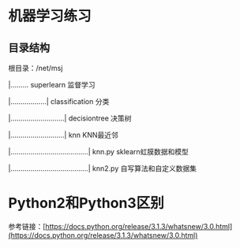 # 机器学习练习

## 目录结构

根目录：/net/msj

|……… superlearn  监督学习

|………………| classification 分类

|………………………| decisiontree 决策树

|………………………|  knn KNN最近邻

|…………………………………|  knn.py sklearn虹膜数据和模型

|…………………………………|  knn2.py 自写算法和自定义数据集
     

# Python2和Python3区别
参考链接：[https://docs.python.org/release/3.1.3/whatsnew/3.0.html](https://docs.python.org/release/3.1.3/whatsnew/3.0.html)
